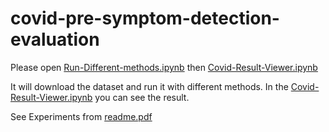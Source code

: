# covid-pre-symptom-detection-evaluation


Please open [Run-Different-methods.ipynb](Run-Different-methods.ipynb) then [Covid-Result-Viewer.ipynb](Covid-Result-Viewer.ipynb)

It will download the dataset and run it with different methods. In the [Covid-Result-Viewer.ipynb](Covid-Result-Viewer.ipynb) you can see the result.

See Experiments from [readme.pdf](readme.pdf)